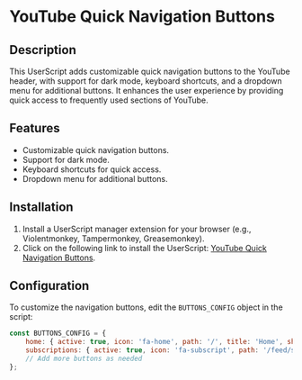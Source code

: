 # YouTube Quick Navigation Buttons

## Description

This UserScript adds customizable quick navigation buttons to the YouTube header, with support for dark mode, keyboard shortcuts, and a dropdown menu for additional buttons. It enhances the user experience by providing quick access to frequently used sections of YouTube.

## Features

- Customizable quick navigation buttons.
- Support for dark mode.
- Keyboard shortcuts for quick access.
- Dropdown menu for additional buttons.

## Installation

1. Install a UserScript manager extension for your browser (e.g., Violentmonkey, Tampermonkey, Greasemonkey).
2. Click on the following link to install the UserScript: [YouTube Quick Navigation Buttons](https://github.com/or1n/YouTube-Quick-Navigation-Buttons/raw/main/YouTube%20Quick%20Navigation%20Buttons.js).

## Configuration

To customize the navigation buttons, edit the `BUTTONS_CONFIG` object in the script:

```javascript
const BUTTONS_CONFIG = {
    home: { active: true, icon: 'fa-home', path: '/', title: 'Home', shortcut: 'h' },
    subscriptions: { active: true, icon: 'fa-subscript', path: '/feed/subscriptions', title: 'Subscriptions', shortcut: 's' },
    // Add more buttons as needed
};
